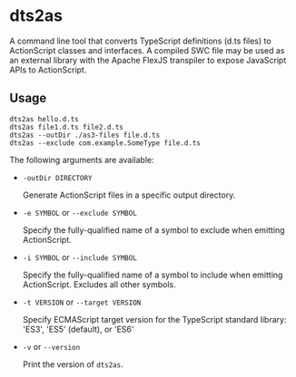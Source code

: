 # dts2as

A command line tool that converts TypeScript definitions (d.ts files) to ActionScript classes and interfaces. A compiled SWC file may be used as an external library with the Apache FlexJS transpiler to expose JavaScript APIs to ActionScript.

## Usage

```
dts2as hello.d.ts
dts2as file1.d.ts file2.d.ts
dts2as --outDir ./as3-files file.d.ts
dts2as --exclude com.example.SomeType file.d.ts
```

The following arguments are available:

* `-outDir DIRECTORY`

	Generate ActionScript files in a specific output directory.

* `-e SYMBOL` or `--exclude SYMBOL`

	Specify the fully-qualified name of a symbol to exclude when emitting ActionScript.

* `-i SYMBOL` or `--include SYMBOL`

	Specify the fully-qualified name of a symbol to include when emitting ActionScript. Excludes all other symbols.

* `-t VERSION` or `--target VERSION`

	Specify ECMAScript target version for the TypeScript standard library: 'ES3', 'ES5' (default), or 'ES6'

* `-v` or `--version`

	Print the version of `dts2as`.

